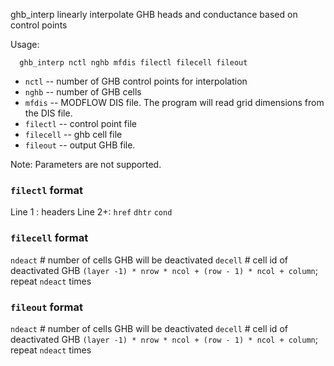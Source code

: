 ghb_interp linearly interpolate GHB heads and conductance based on control points

Usage:
```
  ghb_interp nctl nghb mfdis filectl filecell fileout
```
 - `nctl` -- number of GHB control points for interpolation
 - `nghb` -- number of GHB cells
 - `mfdis` -- MODFLOW DIS file. The program will read grid dimensions from the DIS file.
 - `filectl` -- control point file
 - `filecell` -- ghb cell file
 - `fileout` -- output GHB file.

Note: Parameters are not supported.


### `filectl` format
Line 1 : headers
Line 2+: `href`   `dhtr`        `cond`

### `filecell` format
`ndeact`  # number of cells GHB will be deactivated
`decell`  # cell id of deactivated GHB `(layer -1) * nrow * ncol + (row - 1) * ncol + column`; repeat `ndeact` times

### `fileout` format
`ndeact`  # number of cells GHB will be deactivated
`decell`  # cell id of deactivated GHB `(layer -1) * nrow * ncol + (row - 1) * ncol + column`; repeat `ndeact` times
